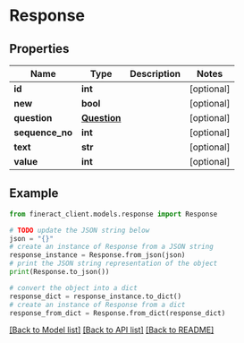 # Response


## Properties

Name | Type | Description | Notes
------------ | ------------- | ------------- | -------------
**id** | **int** |  | [optional] 
**new** | **bool** |  | [optional] 
**question** | [**Question**](Question.md) |  | [optional] 
**sequence_no** | **int** |  | [optional] 
**text** | **str** |  | [optional] 
**value** | **int** |  | [optional] 

## Example

```python
from fineract_client.models.response import Response

# TODO update the JSON string below
json = "{}"
# create an instance of Response from a JSON string
response_instance = Response.from_json(json)
# print the JSON string representation of the object
print(Response.to_json())

# convert the object into a dict
response_dict = response_instance.to_dict()
# create an instance of Response from a dict
response_from_dict = Response.from_dict(response_dict)
```
[[Back to Model list]](../README.md#documentation-for-models) [[Back to API list]](../README.md#documentation-for-api-endpoints) [[Back to README]](../README.md)


